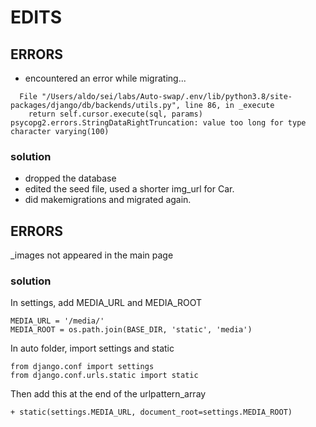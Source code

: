 # EDITS

## ERRORS

- encountered an error while migrating...

```
  File "/Users/aldo/sei/labs/Auto-swap/.env/lib/python3.8/site-packages/django/db/backends/utils.py", line 86, in _execute
    return self.cursor.execute(sql, params)
psycopg2.errors.StringDataRightTruncation: value too long for type character varying(100)
```

### solution

- dropped the database
- edited the seed file, used a shorter img_url for Car.
- did makemigrations and migrated again.

## ERRORS
_images not appeared in the main page

### solution

In settings, add MEDIA_URL and MEDIA_ROOT
```
MEDIA_URL = '/media/'
MEDIA_ROOT = os.path.join(BASE_DIR, 'static', 'media')
```

In auto folder, import settings and static
```
from django.conf import settings
from django.conf.urls.static import static
```
Then add this at the end of the urlpattern_array
```
+ static(settings.MEDIA_URL, document_root=settings.MEDIA_ROOT)
```

